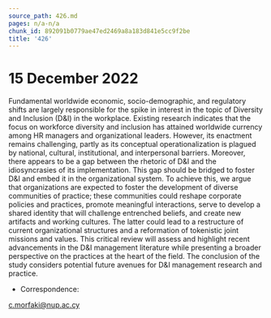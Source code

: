 ```yaml
---
source_path: 426.md
pages: n/a-n/a
chunk_id: 892091b0779ae47ed2469a8a183d841e5cc9f2be
title: '426'
---
```

# 15 December 2022

Fundamental worldwide economic, socio-demographic, and regulatory shifts are largely responsible for the spike in interest in the topic of Diversity and Inclusion (D&I) in the workplace. Existing research indicates that the focus on workforce diversity and inclusion has attained worldwide currency among HR managers and organizational leaders. However, its enactment remains challenging, partly as its conceptual operationalization is plagued by national, cultural, institutional, and interpersonal barriers. Moreover, there appears to be a gap between the rhetoric of D&I and the idiosyncrasies of its implementation. This gap should be bridged to foster D&I and embed it in the organizational system. To achieve this, we argue that organizations are expected to foster the development of diverse communities of practice; these communities could reshape corporate policies and practices, promote meaningful interactions, serve to develop a shared identity that will challenge entrenched beliefs, and create new artifacts and working cultures. The latter could lead to a restructure of current organizational structures and a reformation of tokenistic joint missions and values. This critical review will assess and highlight recent advancements in the D&I management literature while presenting a broader perspective on the practices at the heart of the field. The conclusion of the study considers potential future avenues for D&I management research and practice.

- Correspondence:

c.morfaki@nup.ac.cy
